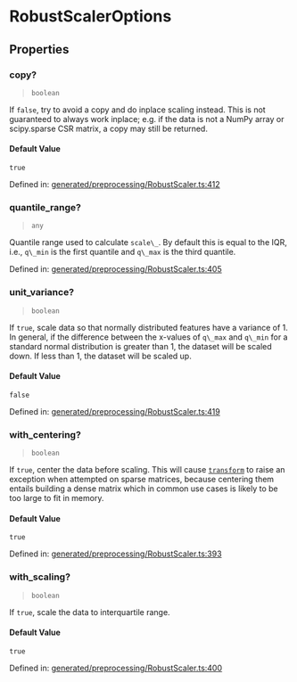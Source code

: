 # RobustScalerOptions

## Properties

### copy?

> `boolean`

If `false`, try to avoid a copy and do inplace scaling instead. This is not guaranteed to always work inplace; e.g. if the data is not a NumPy array or scipy.sparse CSR matrix, a copy may still be returned.

#### Default Value

`true`

Defined in:  [generated/preprocessing/RobustScaler.ts:412](https://github.com/transitive-bullshit/scikit-learn-ts/blob/92ab806/packages/sklearn/src/generated/preprocessing/RobustScaler.ts#L412)

### quantile\_range?

> `any`

Quantile range used to calculate `scale\_`. By default this is equal to the IQR, i.e., `q\_min` is the first quantile and `q\_max` is the third quantile.

Defined in:  [generated/preprocessing/RobustScaler.ts:405](https://github.com/transitive-bullshit/scikit-learn-ts/blob/92ab806/packages/sklearn/src/generated/preprocessing/RobustScaler.ts#L405)

### unit\_variance?

> `boolean`

If `true`, scale data so that normally distributed features have a variance of 1. In general, if the difference between the x-values of `q\_max` and `q\_min` for a standard normal distribution is greater than 1, the dataset will be scaled down. If less than 1, the dataset will be scaled up.

#### Default Value

`false`

Defined in:  [generated/preprocessing/RobustScaler.ts:419](https://github.com/transitive-bullshit/scikit-learn-ts/blob/92ab806/packages/sklearn/src/generated/preprocessing/RobustScaler.ts#L419)

### with\_centering?

> `boolean`

If `true`, center the data before scaling. This will cause [`transform`](#sklearn.preprocessing.RobustScaler.transform "sklearn.preprocessing.RobustScaler.transform") to raise an exception when attempted on sparse matrices, because centering them entails building a dense matrix which in common use cases is likely to be too large to fit in memory.

#### Default Value

`true`

Defined in:  [generated/preprocessing/RobustScaler.ts:393](https://github.com/transitive-bullshit/scikit-learn-ts/blob/92ab806/packages/sklearn/src/generated/preprocessing/RobustScaler.ts#L393)

### with\_scaling?

> `boolean`

If `true`, scale the data to interquartile range.

#### Default Value

`true`

Defined in:  [generated/preprocessing/RobustScaler.ts:400](https://github.com/transitive-bullshit/scikit-learn-ts/blob/92ab806/packages/sklearn/src/generated/preprocessing/RobustScaler.ts#L400)
